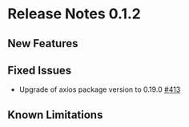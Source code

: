# Release Notes 0.1.2

## New Features

## Fixed Issues
- Upgrade of axios package version to 0.19.0 [#413](https://github.com/keptn/keptn/issues/413)

## Known Limitations
